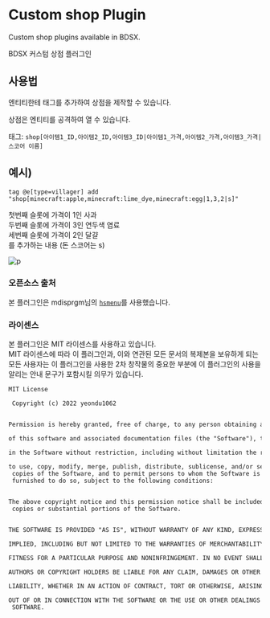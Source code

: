 # Custom shop Plugin

Custom shop plugins available in BDSX.   
  
BDSX 커스텀 상점 플러그인 
     
## 사용법    
엔티티한테 태그를 추가하여 상점을 제작할 수 있습니다.<br>
 
상점은 엔티티를 공격하여 열 수 있습니다.     
     
태그: `shop[아이템1_ID,아이템2_ID,아이템3_ID|아이템1_가격,아이템2_가격,아이템3_가격|스코어 이름]`
  

   
## 예시) 

`tag @e[type=villager] add "shop[minecraft:apple,minecraft:lime_dye,minecraft:egg|1,3,2|s]"`  

첫번째 슬롯에 가격이 1인 사과<br>
두번째 슬롯에 가격이 3인 연두색 염료<br>
세번째 슬롯에 가격이 2인 달걀<br>
를 추가하는 내용 (돈 스코어는 s)     

![p](test.png)


     

         
     
### 오픈소스 출처 
본 플러그인은 mdisprgm님의 [`hsmenu`](https://github.com/mdisprgm/bdsx-hsmenu)를 사용했습니다. 


### 라이센스     
본 플러그인은 MIT 라이센스를 사용하고 있습니다.<br> 
MIT 라이센스에 따라 이 플러그인과, 이와 연관된 모든 문서의 복제본을 보유하게 되는 모든 사용자는 이 플러그인을 사용한 2차 창작물의 중요한 부분에 이 플러그인의 사용을 알리는 안내 문구가 포함시킬 의무가 있습니다. <br> 
```
MIT License 
  
 Copyright (c) 2022 yeondu1062
  
 Permission is hereby granted, free of charge, to any person obtaining a copy 
 of this software and associated documentation files (the "Software"), to deal 
 in the Software without restriction, including without limitation the rights 
 to use, copy, modify, merge, publish, distribute, sublicense, and/or sell 
 copies of the Software, and to permit persons to whom the Software is 
 furnished to do so, subject to the following conditions: 
  
 The above copyright notice and this permission notice shall be included in all 
 copies or substantial portions of the Software. 
  
 THE SOFTWARE IS PROVIDED "AS IS", WITHOUT WARRANTY OF ANY KIND, EXPRESS OR 
 IMPLIED, INCLUDING BUT NOT LIMITED TO THE WARRANTIES OF MERCHANTABILITY, 
 FITNESS FOR A PARTICULAR PURPOSE AND NONINFRINGEMENT. IN NO EVENT SHALL THE 
 AUTHORS OR COPYRIGHT HOLDERS BE LIABLE FOR ANY CLAIM, DAMAGES OR OTHER 
 LIABILITY, WHETHER IN AN ACTION OF CONTRACT, TORT OR OTHERWISE, ARISING FROM, 
 OUT OF OR IN CONNECTION WITH THE SOFTWARE OR THE USE OR OTHER DEALINGS IN THE 
 SOFTWARE.
```
